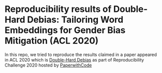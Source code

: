 # Reproducibility results of Double-Hard Debias: Tailoring Word Embeddings for Gender Bias Mitigation (ACL 2020)

In this repo, we tried to reproduce the results claimed in a paper appeared in ACL 2020 which is [Double-Hard Debias](https://arxiv.org/abs/2005.00965) as part of Reproducibility Challenge 2020 hosted by [PaperwithCode](https://paperswithcode.com/)